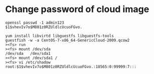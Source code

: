 # Change password of cloud image 

    openssl passwd -1 admin123
    $1$vhevIv7o$M801z0RZUldlcUcuoFGvo.

    yum install libvirtd libguestfs libguestfs-tools
    guestfish -w -a CentOS-7-x86_64-GenericCloud-2009.qcow2
    ><fs> run
    ><fs> mount /dev/sda
    /dev/sda   /dev/sda1  
    ><fs> mount /dev/sda1 /
    ><fs> vi /etc/shadow
    root:$1$vhevIv7o$M801z0RZUldlcUcuoFGvo.:18565:0:99999:7:::
    